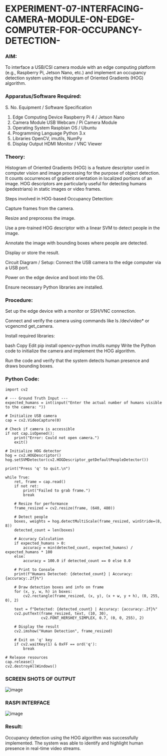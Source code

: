 # EXPERIMENT-07-INTERFACING-CAMERA-MODULE-ON-EDGE-COMPUTER-FOR-OCCUPANCY-DETECTION-


### AIM:
To interface a USB/CSI camera module with an edge computing platform (e.g., Raspberry Pi, Jetson Nano, etc.) and implement an occupancy detection system using the Histogram of Oriented Gradients (HOG) algorithm.

### Apparatus/Software Required:
S. No.	Equipment / Software	Specification
1.	Edge Computing Device	Raspberry Pi 4 / Jetson Nano
2.	Camera Module	USB Webcam / Pi Camera Module
3.	Operating System	Raspbian OS / Ubuntu
4.	Programming Language	Python 3.x
5.	Libraries	OpenCV, imutils, NumPy
6.	Display Output	HDMI Monitor / VNC Viewer

### Theory:
Histogram of Oriented Gradients (HOG) is a feature descriptor used in computer vision and image processing for the purpose of object detection. It counts occurrences of gradient orientation in localized portions of an image. HOG descriptors are particularly useful for detecting humans (pedestrians) in static images or video frames.

Steps involved in HOG-based Occupancy Detection:

Capture frames from the camera.

Resize and preprocess the image.

Use a pre-trained HOG descriptor with a linear SVM to detect people in the image.

Annotate the image with bounding boxes where people are detected.

Display or store the result.

Circuit Diagram / Setup:
Connect the USB camera to the edge computer via a USB port.

Power on the edge device and boot into the OS.

Ensure necessary Python libraries are installed.

### Procedure:
Set up the edge device with a monitor or SSH/VNC connection.

Connect and verify the camera using commands like ls /dev/video* or vcgencmd get_camera.

Install required libraries:

bash
Copy
Edit
pip install opencv-python imutils numpy
Write the Python code to initialize the camera and implement the HOG algorithm.

Run the code and verify that the system detects human presence and draws bounding boxes.

 ###  Python Code:
 
```
import cv2

# --- Ground Truth Input ---
expected_humans = int(input("Enter the actual number of humans visible to the camera: "))

# Initialize USB camera
cap = cv2.VideoCapture(0)

# Check if camera is accessible
if not cap.isOpened():
    print("Error: Could not open camera.")
    exit()

# Initialize HOG detector
hog = cv2.HOGDescriptor()
hog.setSVMDetector(cv2.HOGDescriptor_getDefaultPeopleDetector())

print("Press 'q' to quit.\n")

while True:
    ret, frame = cap.read()
    if not ret:
        print("Failed to grab frame.")
        break

    # Resize for performance
    frame_resized = cv2.resize(frame, (640, 480))

    # Detect people
    boxes, weights = hog.detectMultiScale(frame_resized, winStride=(8, 8))
    detected_count = len(boxes)

    # Accuracy Calculation
    if expected_humans > 0:
        accuracy = min(detected_count, expected_humans) / expected_humans * 100
    else:
        accuracy = 100.0 if detected_count == 0 else 0.0

    # Print to Console
    print(f"Humans Detected: {detected_count} | Accuracy: {accuracy:.2f}%")

    # Draw detection boxes and info on frame
    for (x, y, w, h) in boxes:
        cv2.rectangle(frame_resized, (x, y), (x + w, y + h), (0, 255, 0), 2)

    text = f"Detected: {detected_count} | Accuracy: {accuracy:.2f}%"
    cv2.putText(frame_resized, text, (10, 30),
                cv2.FONT_HERSHEY_SIMPLEX, 0.7, (0, 0, 255), 2)

    # Display the result
    cv2.imshow("Human Detection", frame_resized)

    # Exit on 'q' key
    if cv2.waitKey(1) & 0xFF == ord('q'):
        break

# Release resources
cap.release()
cv2.destroyAllWindows()
```

### SCREEN SHOTS OF OUTPUT 


![image](https://github.com/user-attachments/assets/cb074ad3-99d8-409f-b79f-5f47450e3fa6)



### RASPI INTERFACE 

![image](https://github.com/user-attachments/assets/bc61dd80-f688-42be-ab78-c3dbae17f5ea)



### Result:
Occupancy detection using the HOG algorithm was successfully implemented. The system was able to identify and highlight human presence in real-time video streams.
